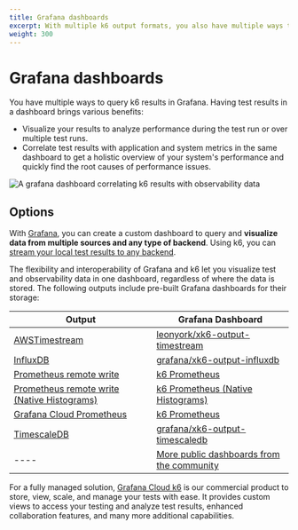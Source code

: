 ```yaml
---
title: Grafana dashboards
excerpt: With multiple k6 output formats, you also have multiple ways to visualize test results in a Grafana dashboard.
weight: 300
---
```


# Grafana dashboards

You have multiple ways to query k6 results in Grafana.
Having test results in a dashboard brings various benefits:

- Visualize your results to analyze performance during the test run or over multiple test runs.
- Correlate test results with application and system metrics in the same dashboard to get a holistic overview of your system's performance and quickly find the root causes of performance issues.

![A grafana dashboard correlating k6 results with observability data](/media/docs/k6-oss/correlated-grafana-dashboard-grafana-cloud-k6.png)

## Options

With [Grafana](https://grafana.com/grafana/), you can create a custom dashboard to query and **visualize data from multiple sources and any type of backend**.
Using k6, you can [stream your local test results to any backend](https://grafana.com/docs/k6/<K6_VERSION>/results-output/real-time).

The flexibility and interoperability of Grafana and k6 let you visualize test and observability data in one dashboard, regardless of where the data is stored.
The following outputs include pre-built Grafana dashboards for their storage:

| Output                                                                                                                                   | Grafana Dashboard                                                                                                  |
| ---------------------------------------------------------------------------------------------------------------------------------------- | ------------------------------------------------------------------------------------------------------------------ |
| [AWSTimestream](https://github.com/leonyork/xk6-output-timestream)                                                                       | [leonyork/xk6-output-timestream](https://github.com/leonyork/xk6-output-timestream/tree/main/grafana/dashboards/)  |
| [InfluxDB](https://grafana.com/docs/k6/<K6_VERSION>/results-output/real-time/influxdb)                                                   | [grafana/xk6-output-influxdb](https://github.com/grafana/xk6-output-influxdb/tree/main/grafana/dashboards)         |
| [Prometheus remote write](https://grafana.com/docs/k6/<K6_VERSION>/results-output/real-time/prometheus-remote-write)                     | [k6 Prometheus](https://grafana.com/grafana/dashboards/19665-k6-prometheus/)                                       |
| [Prometheus remote write (Native Histograms)](https://grafana.com/docs/k6/<K6_VERSION>/results-output/real-time/prometheus-remote-write) | [k6 Prometheus (Native Histograms)](https://grafana.com/grafana/dashboards/18030-k6-prometheus-native-histograms/) |
| [Grafana Cloud Prometheus](https://grafana.com/docs/k6/<K6_VERSION>/results-output/real-time/grafana-cloud-prometheus)                   | [k6 Prometheus](https://grafana.com/grafana/dashboards/19665-k6-prometheus/)                                       |
| [TimescaleDB](https://grafana.com/docs/k6/<K6_VERSION>/results-output/real-time/timescaledb)                                             | [grafana/xk6-output-timescaledb](https://github.com/grafana/xk6-output-timescaledb/tree/main/grafana/dashboards)   |
| ----                                                                                                                                     | [More public dashboards from the community](https://grafana.com/grafana/dashboards/?search=k6)                     |

For a fully managed solution, [Grafana Cloud k6](https://grafana.com/products/cloud/k6/) is our commercial product to store, view, scale, and manage your tests with ease. It provides custom views to access your testing and analyze test results, enhanced collaboration features, and many more additional capabilities.
